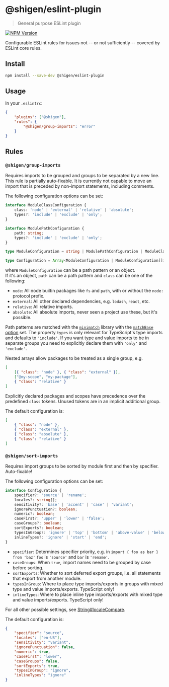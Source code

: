 # @shigen/eslint-plugin

> General purpose ESLint plugin

[![NPM Version][npm-image]][npm-url]

Configurable ESLint rules for issues not -- or not sufficiently -- covered by ESLint core rules.

## Install

```sh
npm install --save-dev @shigen/eslint-plugin
```

[npm-image]: https://img.shields.io/npm/v/@shigen/eslint-plugin.svg
[npm-url]: https://npmjs.org/package/@shigen/eslint-plugin

## Usage

In your `.eslintrc`:

```json
{
	"plugins": ["@shigen"],
	"rules": {
		"@shigen/group-imports": "error"
	}
}
```

## Rules

### `@shigen/group-imports`

Requires imports to be grouped and groups to be separated by a new line. This rule is partially auto-fixable.
It is currently not capable to move an import that is preceded by non-import statements, including comments.

The following configuration options can be set:

```ts
interface ModuleClassConfiguration {
	class: 'node' | 'external' | 'relative' | 'absolute';
	types?: 'include' | 'exclude' | 'only';
}

interface ModulePathConfiguration {
	path: string;
	types?: 'include' | 'exclude' | 'only';
}

type ModuleConfiguration = string | ModulePathConfiguration | ModuleClassConfiguration;

type Configuration = Array<ModuleConfiguration | ModuleConfiguration[]>;
```

where `ModuleConfiguration` can be a path pattern or an object.  
If it's an object, `path` can be a path pattern and `class` can be one of the following:

- `node`: All node builtin packages like `fs` and `path`, with or without the `node:` protocol prefix.
- `external`: All other declared dependencies, e.g. `lodash`, `react`, etc.
- `relative`: All relative imports.
- `absolute`: All absolute imports, never seen a project use these, but it's possible.

Path patterns are matched with the [`minimatch`](https://github.com/isaacs/minimatch) library with the [`matchBase` option](https://github.com/isaacs/minimatch?tab=readme-ov-file#matchbase) set.
The property `types` is only relevant for TypeScript's type imports and defaults to `'include'`.
If you want type and value imports to be in separate groups you need to explicitly declare them with `'only'` and `'exclude'`.

Nested arrays allow packages to be treated as a single group, e.g.

<!-- prettier-ignore -->
```json
[
	[{ "class": "node" }, { "class": "external" }],
	["@my-scope", "my-package"],
	{ "class": "relative" }
]
```

Explicitly declared packages and scopes have precedence over the predefined `class` tokens. Unused tokens are in an implicit additional group.

The default configuration is:

<!-- prettier-ignore -->
```json
[
	{ "class": "node" },
	{ "class": "external" },
	{ "class": "absolute" },
	{ "class": "relative" }
]
```

### `@shigen/sort-imports`

Requires import groups to be sorted by module first and then by specifier. Auto-fixable!

The following configuration options can be set:

```ts
interface Configuration {
	specifier?: 'source' | 'rename';
	locales?: string[];
	sensitivity?: 'base' | 'accent' | 'case' | 'variant';
	ignorePunctuation?: boolean;
	numeric?: boolean;
	caseFirst?: 'upper' | 'lower' | 'false';
	caseGroups?: boolean;
	sortExports?: boolean;
	typesInGroup?: 'ignore' | 'top' | 'bottom' | 'above-value' | 'below-value';
	inlineTypes?: 'ignore' | 'start' | 'end';
}
```

- `specifier`: Determines specifier priority, e.g. in `import { foo as bar } from 'baz'` `foo` is `'source'` and `bar` is `'rename'`.
- `caseGroups`: When `true`, import names need to be grouped by case before sorting.
- `sortExports`: Whether to sort deferred export groups, i.e. all statements that export from another module.
- `typesInGroup`: Where to place type imports/exports in groups with mixed type and value imports/exports. TypeScript only!
- `inlineTypes`: Where to place inline type imports/exports with mixed type and value imports/exports. TypeScript only!

For all other possible settings, see [String#localeCompare](https://developer.mozilla.org/en-US/docs/Web/JavaScript/Reference/Global_Objects/String/localeCompare).

The default configuration is:

```json
{
	"specifier": "source",
	"locales": ["en-US"],
	"sensitivity": "variant",
	"ignorePunctuation": false,
	"numeric": true,
	"caseFirst": "lower",
	"caseGroups": false,
	"sortExports": true,
	"typesInGroup": "ignore",
	"inlineTypes": "ignore"
}
```
